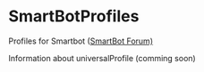 # SmartBotProfiles

Profiles for Smartbot ([SmartBot Forum)](http://sb-forum.com)

Information about universalProfile (comming soon)
